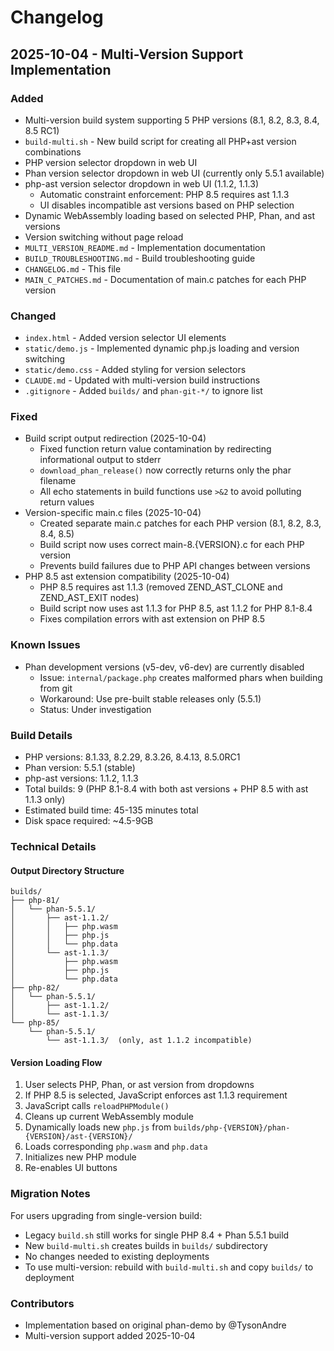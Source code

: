 # Changelog

## 2025-10-04 - Multi-Version Support Implementation

### Added
- Multi-version build system supporting 5 PHP versions (8.1, 8.2, 8.3, 8.4, 8.5 RC1)
- `build-multi.sh` - New build script for creating all PHP+ast version combinations
- PHP version selector dropdown in web UI
- Phan version selector dropdown in web UI (currently only 5.5.1 available)
- php-ast version selector dropdown in web UI (1.1.2, 1.1.3)
  - Automatic constraint enforcement: PHP 8.5 requires ast 1.1.3
  - UI disables incompatible ast versions based on PHP selection
- Dynamic WebAssembly loading based on selected PHP, Phan, and ast versions
- Version switching without page reload
- `MULTI_VERSION_README.md` - Implementation documentation
- `BUILD_TROUBLESHOOTING.md` - Build troubleshooting guide
- `CHANGELOG.md` - This file
- `MAIN_C_PATCHES.md` - Documentation of main.c patches for each PHP version

### Changed
- `index.html` - Added version selector UI elements
- `static/demo.js` - Implemented dynamic php.js loading and version switching
- `static/demo.css` - Added styling for version selectors
- `CLAUDE.md` - Updated with multi-version build instructions
- `.gitignore` - Added `builds/` and `phan-git-*/` to ignore list

### Fixed
- Build script output redirection (2025-10-04)
  - Fixed function return value contamination by redirecting informational output to stderr
  - `download_phan_release()` now correctly returns only the phar filename
  - All echo statements in build functions use `>&2` to avoid polluting return values
- Version-specific main.c files (2025-10-04)
  - Created separate main.c patches for each PHP version (8.1, 8.2, 8.3, 8.4, 8.5)
  - Build script now uses correct main-8.{VERSION}.c for each PHP version
  - Prevents build failures due to PHP API changes between versions
- PHP 8.5 ast extension compatibility (2025-10-04)
  - PHP 8.5 requires ast 1.1.3 (removed ZEND_AST_CLONE and ZEND_AST_EXIT nodes)
  - Build script now uses ast 1.1.3 for PHP 8.5, ast 1.1.2 for PHP 8.1-8.4
  - Fixes compilation errors with ast extension on PHP 8.5

### Known Issues
- Phan development versions (v5-dev, v6-dev) are currently disabled
  - Issue: `internal/package.php` creates malformed phars when building from git
  - Workaround: Use pre-built stable releases only (5.5.1)
  - Status: Under investigation

### Build Details
- PHP versions: 8.1.33, 8.2.29, 8.3.26, 8.4.13, 8.5.0RC1
- Phan version: 5.5.1 (stable)
- php-ast versions: 1.1.2, 1.1.3
- Total builds: 9 (PHP 8.1-8.4 with both ast versions + PHP 8.5 with ast 1.1.3 only)
- Estimated build time: 45-135 minutes total
- Disk space required: ~4.5-9GB

### Technical Details

#### Output Directory Structure
```
builds/
├── php-81/
│   └── phan-5.5.1/
│       ├── ast-1.1.2/
│       │   ├── php.wasm
│       │   ├── php.js
│       │   └── php.data
│       └── ast-1.1.3/
│           ├── php.wasm
│           ├── php.js
│           └── php.data
├── php-82/
│   └── phan-5.5.1/
│       ├── ast-1.1.2/
│       └── ast-1.1.3/
└── php-85/
    └── phan-5.5.1/
        └── ast-1.1.3/  (only, ast 1.1.2 incompatible)
```

#### Version Loading Flow
1. User selects PHP, Phan, or ast version from dropdowns
2. If PHP 8.5 is selected, JavaScript enforces ast 1.1.3 requirement
3. JavaScript calls `reloadPHPModule()`
4. Cleans up current WebAssembly module
5. Dynamically loads new `php.js` from `builds/php-{VERSION}/phan-{VERSION}/ast-{VERSION}/`
6. Loads corresponding `php.wasm` and `php.data`
7. Initializes new PHP module
8. Re-enables UI buttons

### Migration Notes

For users upgrading from single-version build:
- Legacy `build.sh` still works for single PHP 8.4 + Phan 5.5.1 build
- New `build-multi.sh` creates builds in `builds/` subdirectory
- No changes needed to existing deployments
- To use multi-version: rebuild with `build-multi.sh` and copy `builds/` to deployment

### Contributors
- Implementation based on original phan-demo by @TysonAndre
- Multi-version support added 2025-10-04
